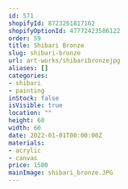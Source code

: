 ```yaml
---
id: 571
shopifyId: 8723261817162
shopifyOptionId: 47772423586122
order: 59
title: Shibari Bronze
slug: shibari-bronze
url: art-works/shibaribronzejpg
aliases: []
categories:
- shibari
- painting
inStock: false
isVisible: true
location: ""
height: 60
width: 60
date: 2022-01-01T00:00:00Z
materials:
- acrylic
- canvas
price: 1500
mainImage: shibari_bronze.JPG
---
```

